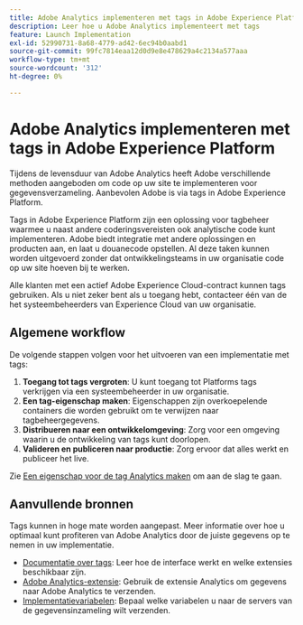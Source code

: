 ```yaml
---
title: Adobe Analytics implementeren met tags in Adobe Experience Platform
description: Leer hoe u Adobe Analytics implementeert met tags
feature: Launch Implementation
exl-id: 52990731-8a68-4779-ad42-6ec94b0aabd1
source-git-commit: 99fc7814eaa12d0d9e8e478629a4c2134a577aaa
workflow-type: tm+mt
source-wordcount: '312'
ht-degree: 0%

---
```


# Adobe Analytics implementeren met tags in Adobe Experience Platform

Tijdens de levensduur van Adobe Analytics heeft Adobe verschillende methoden aangeboden om code op uw site te implementeren voor gegevensverzameling. Aanbevolen Adobe is via tags in Adobe Experience Platform.

Tags in Adobe Experience Platform zijn een oplossing voor tagbeheer waarmee u naast andere coderingsvereisten ook analytische code kunt implementeren. Adobe biedt integratie met andere oplossingen en producten aan, en laat u douanecode opstellen. Al deze taken kunnen worden uitgevoerd zonder dat ontwikkelingsteams in uw organisatie code op uw site hoeven bij te werken.

Alle klanten met een actief Adobe Experience Cloud-contract kunnen tags gebruiken. Als u niet zeker bent als u toegang hebt, contacteer één van de het systeembeheerders van Experience Cloud van uw organisatie.

## Algemene workflow

De volgende stappen volgen voor het uitvoeren van een implementatie met tags:

1. **Toegang tot tags vergroten**: U kunt toegang tot Platforms tags verkrijgen via een systeembeheerder in uw organisatie.
2. **Een tag-eigenschap maken**: Eigenschappen zijn overkoepelende containers die worden gebruikt om te verwijzen naar tagbeheergegevens.
3. **Distribueren naar een ontwikkelomgeving**: Zorg voor een omgeving waarin u de ontwikkeling van tags kunt doorlopen.
4. **Valideren en publiceren naar productie**: Zorg ervoor dat alles werkt en publiceer het live.

Zie [Een eigenschap voor de tag Analytics maken](create-analytics-property.md) om aan de slag te gaan.

## Aanvullende bronnen

Tags kunnen in hoge mate worden aangepast. Meer informatie over hoe u optimaal kunt profiteren van Adobe Analytics door de juiste gegevens op te nemen in uw implementatie.

* [Documentatie over tags](https://experienceleague.adobe.com/docs/experience-platform/tags/home.html?lang=en#): Leer hoe de interface werkt en welke extensies beschikbaar zijn.
* [Adobe Analytics-extensie](https://experienceleague.adobe.com/docs/experience-platform/tags/extensions/adobe/analytics/overview.html?lang=en): Gebruik de extensie Analytics om gegevens naar Adobe Analytics te verzenden.
* [Implementatievariabelen](../vars/overview.md): Bepaal welke variabelen u naar de servers van de gegevensinzameling wilt verzenden.
